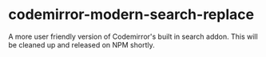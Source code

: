 # codemirror-modern-search-replace
A more user friendly version of Codemirror's built in search addon. This will be cleaned up and released on NPM shortly.
